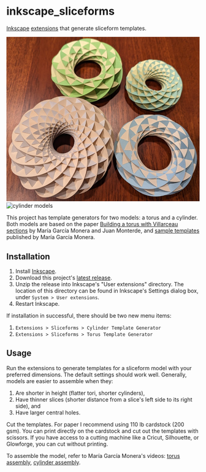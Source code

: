 # inkscape_sliceforms

[Inkscape](https://inkscape.org/) [extensions](https://inkscape.org/gallery/=extension/) that generate sliceform templates.

![torus models](images/tori.jpg) ![cylinder models](images/cylinder.jpg)

This project has template generators for two models: a torus and a cylinder. Both models are based on the paper [Building a torus with Villarceau sections](http://www.heldermann-verlag.de/jgg/jgg15/j15h1mone.pdf) by María García Monera and Juan Monterde, and [sample templates](https://www.uv.es/monera2/) published by María García Monera.

## Installation

1. Install [Inkscape](https://inkscape.org/).
2. Download this project's [latest release](https://github.com/fdxmw/inkscape_sliceforms/releases/download/r0.1/inkscape_sliceforms-installable-r0.1.zip).
3. Unzip the release into Inkscape's "User extensions" directory. The location of this directory can be found in Inkscape's Settings dialog box, under `System > User extensions`.
4. Restart Inkscape.

If installation in successful, there should be two new menu items:
1. `Extensions > Sliceforms > Cylinder Template Generator`
2. `Extensions > Sliceforms > Torus Template Generator`

## Usage

Run the extensions to generate templates for a sliceform model with your preferred dimensions. The default settings should work well. Generally, models are easier to assemble when they:
1. Are shorter in height (flatter tori, shorter cylinders),
2. Have thinner slices (shorter distance from a slice's left side to its right side), and
3. Have larger central holes.

Cut the templates. For paper I recommend using 110 lb cardstock (200 gsm). You can print directly on the cardstock and cut out the templates with scissors. If you have access to a cutting machine like a Cricut, Silhouette, or Glowforge, you can cut without printing.

To assemble the model, refer to María García Monera's videos: [torus assembly](https://www.youtube.com/watch?v=WVE-HeVFJ1k), [cylinder assembly](https://www.youtube.com/watch?v=QfBc0fR64EQ).
